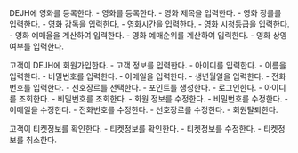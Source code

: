 DEJH에 영화를 등록한다.
    - 영화를 등록한다.
      - 영화 제목을 입력한다.
      - 영화 장를를 입력한다.
      - 영화 감독을 입력한다.
      - 영화시간을 입력한다.
      - 영화 시청등급을 입력한다.
      - 영화 예매율을 계산하여 입력한다.
      - 영화 예매순위를 계산하여 입력한다.
      - 영화 상영여부를 입력한다.

고객이 DEJH에 회원가입한다.
    - 고객 정보를 입력한다.
      - 아이디를 입력한다.
      - 이름을 입력한다.
      - 비밀번호를 입력한다.
      - 이메일을 입력한다.
      - 생년월일을 입력한다.
      - 전화번호를 입력한다.
      - 선호장르를 선택한다.
      - 포인트를 생성한다.
    - 로그인한다.
      - 아이디를 조회한다.
      - 비밀번호를 조회한다.
    - 회원 정보를 수정한다.
      - 비밀번호를 수정한다.
      - 이메일을 수정한다.
      - 전화번호를 수정한다.
      - 선호장르를 수정한다.
    - 회원탈퇴한다.

고객이 티켓정보를 확인한다.
    - 티켓정보를 확인한다.
    - 티켓정보를 수정한다.
    - 티켓정보를 취소한다.